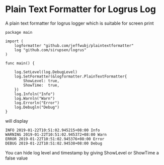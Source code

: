 # Plain Text Formatter for Logrus Log
A plain text formatter for logrus logger which is suitable for screen print

```
package main

import (
	logformatter "github.com/jeffwubj/plaintextformatter"
	log "github.com/sirupsen/logrus"
)

func main() {

	log.SetLevel(log.DebugLevel)
	log.SetFormatter(&logformatter.PlainTextFormatter{
		ShowLevel: true,
		ShowTime:  true,
	})
	log.Infoln("Info")
	log.Warnln("Warn")
	log.Errorln("Error")
	log.Debugln("Debug")
}
```

will display
```
INFO 2019-01-22T10:51:02.945215+08:00 Info
WARNING 2019-01-22T10:51:02.945372+08:00 Warn
ERROR 2019-01-22T10:51:02.945376+08:00 Error
DEBUG 2019-01-22T10:51:02.94538+08:00 Debug
```

You can hide log level and timestamp by giving ShowLevel or ShowTime a false value

